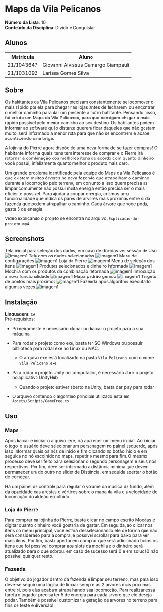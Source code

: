 
# Maps da Vila Pelicanos 

**Número da Lista**: 10<br>
**Conteúdo da Disciplina**: Dividir e Conquistar<br>

## Alunos
|Matrícula | Aluno |
| -- | -- |
| 21/1043647  |  Giovanni Alvissus Camargo Giampauli |
| 21/1031092  |  Larissa Gomes Silva |

## Sobre 
Os habitantes da Vila Pelicanos precisam constantemente se locomover o mais rápido por ela para chegar nas lojas antes de fecharem, ou encontrar o melhor caminho para dar um presente a outro habitante. Pensando nisso, foi criado um Maps da Vila Pelicanos, para que consigam chegar o mais rápido possível pelo menor caminho ao seu destino. Os habitantes podem informar ao software quão distante querem ficar daqueles que não gostam muito, será informado a menor rota para que não se encontrem e acabe acontecendo uma briga. 

A lojinha do Pierre agora dispõe de uma nova forma de se fazer compras! O habitante informa quais itens tem interesse de comprar e o Pierre irá retornar a combinação dos melhores itens de acordo com quanto dinheiro você possui, infelizmente quanto melhor o produto mais caro.

Um grande problema identificado pela equipe do Maps da Vila Pelicanos é que existem muitas árvores na nova fazenda que atrapalham o caminho durante a locomoção pelo terreno, em conjunto a isso quem precisa as limpar comumente não possui muita energia então precisa ser o mais eficiente possível. Para ajudar a poupar energia, criamos uma funcionalidade que indica os pares de árvores mais próximas entre si da fazenda que podem atrapalhar o caminho. Cada árvore que voce poda, gasta 5 de energia.

Video explicando o projeto se encontra no arquivo. `Explicacao-do-projeto.mp4`.

## Screenshots
Tela inicial para seleção dos dados, em caso de dúvidas ver sessão de Uso
![imagem1](Assets/Images/Prints/1.png)
Tela com os dados selecionados 
![imagem1](Assets/Images/Prints/2.png)
Menu de configurações
![imagem1](Assets/Images/Prints/3.png)
Loja do Pierre
![imagem1](Assets/Images/Prints/4.png)
Menu de seleção dos itens
![imagem1](Assets/Images/Prints/5.png)
Produtos selecionados e dinheiro informado
![imagem1](Assets/Images/Prints/6.png)
Mochila com os produtos da combinação retornada 
![imagem1](Assets/Images/Prints/7.png)
Introdução a nova funcionalidade
![imagem1](Assets/Images/Prints/8.png)
Mapa padrão gerado
![imagem1](Assets/Images/Prints/9.png)
Targets de pontos mais proximos
![imagem1](Assets/Images/Prints/10.png)
Fazenda após algoritmo executado algumas vezes
![imagem1](Assets/Images/Prints/11.png)

## Instalação 

**Linguagem**: `C#`<br>
Pré-requisitos: 
- Primeiramente é necessário clonar ou baixar o projeto para a sua máquina
- Para rodar o projeto como exe, basta ter SO Windows ou possuir biblioteca para rodar exe no Linux ou MAC.
    - O arquivo exe está localizado na pasta `Vila Pelicano`, com o nome `Vila Pelicano.exe`

- Para rodar o projeto Unity no computador, é necessário abrir o projeto no aplicativo UnityHub
    - Quando o projeto estiver aberto na Unity, basta dar play para rodar
- O arquivo contendo o algoritmo principal utilizado está em `Assets/Scripts/GameTree.cs`

## Uso

### Maps

Após baixar e iniciar o arquivo .exe, irá aparecer um menu inicial. Ao iniciar o jogo, o usuário deve selecionar um personagem no painel esquerdo, após isso informar quais os nós de inicio e fim clicando no botão início e em seguida no nó escolhido no mapa, repetir o mesmo para fim. O mesmo processo deve ser feito para selecionar o segundo personagem e seus nós respectivos. Por fim, deve ser informado a distância mínima que devem permanecer um do outro no slider de Distância, em seguida apertar o botão de começar. 

Há um painel de controle para regular o volume da música de fundo, além da opacidade das arestas e vértices sobre o mapa da vila e a velocidade de locomoção do aldeão escolhido.

### Loja do Pierre

Para comprar na lojinha do Pierre, basta clicar no campo escrito Moedas e digitar quanto dinheiro você gostaria de gastar. Em seguida, ao clicar nos itens do menu principal, você estará desselecionando ele de forma que não será considerado para a compra, é possível scrollar para baixo para ver mais itens. Por fim, basta apertar em comprar que será adicionado todos os itens que foi possível comprar aos slots da mochila e o dinheiro será atualizado para o que sobrou, em caso de sucesso será 0 e em soluçã0 não possível qualquer resto.

### Fazenda

O objetivo do jogador dentro da fazenda é limpar seu terreno, mas para isso deve-se seguir uma lógica de limpar sempre as 2 arvores mais proximas entre si, pois elas acabam atrapalhando sua locomoção. Para realizar essa tarefa o jogador precisa ter 5 de energia para cada arvore que ele deseja podar. Também é possivel customizar a geração de arvores no terreno para fins de teste e diversão!
